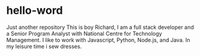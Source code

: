 # hello-word
Just another repository
This is boy Richard, I am a full stack developer and a Senior Program Analyst with National Centre for Technology Management. I like to work with Javascript, Python, Node.js, and Java. In my leisure time i sew dresses.
